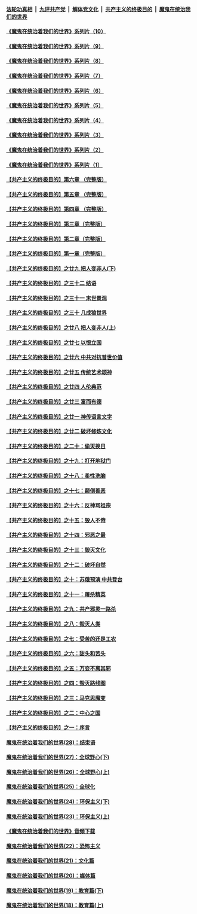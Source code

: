 ####  [法轮功真相](../../../../basic/blob/master/README.md?t=09031731) &nbsp;|&nbsp; [九评共产党](../../../../9ping.md/blob/master/README.md?t=09031731) &nbsp;|&nbsp; [解体党文化](../../../../jtdwh.md/blob/master/README.md?t=09031731)  &nbsp;|&nbsp; [共产主义的终极目的](../../../../gczydzjmd.md/blob/master/README.md?t=09031731) &nbsp;|&nbsp; [魔鬼在统治我们的世界](../../../../mgztzwmdsj.md/blob/master/README.md?t=09031731) 

#### [《魔鬼在统治着我们的世界》系列片（10）](../pages/nsc422/n12292670.md?t=09031731) 

#### [《魔鬼在统治着我们的世界》系列片（9）](../pages/nsc422/n12290859.md?t=09031731) 

#### [《魔鬼在统治着我们的世界》系列片（8）](../pages/nsc422/n12287445.md?t=09031731) 

#### [《魔鬼在统治着我们的世界》系列片（7）](../pages/nsc422/n12283425.md?t=09031731) 

#### [《魔鬼在统治着我们的世界》系列片（6）](../pages/nsc422/n12282314.md?t=09031731) 

#### [《魔鬼在统治着我们的世界》系列片（5）](../pages/nsc422/n12281419.md?t=09031731) 

#### [《魔鬼在统治着我们的世界》系列片（4）](../pages/nsc422/n12274024.md?t=09031731) 

#### [《魔鬼在统治着我们的世界》系列片（3）](../pages/nsc422/n12271322.md?t=09031731) 

#### [《魔鬼在统治着我们的世界》系列片（2）](../pages/nsc422/n12269049.md?t=09031731) 

#### [《魔鬼在统治着我们的世界》系列片（1）](../pages/nsc422/n12267575.md?t=09031731) 

#### [【共产主义的终极目的】第六章 （完整版）](../pages/nsc422/n11428913.md?t=09031731) 

#### [【共产主义的终极目的】第五章 （完整版）](../pages/nsc422/n11428912.md?t=09031731) 

#### [【共产主义的终极目的】第四章 （完整版）](../pages/nsc422/n11428907.md?t=09031731) 

#### [【共产主义的终极目的】第三章（完整版）](../pages/nsc422/n11428848.md?t=09031731) 

#### [【共产主义的终极目的】第二章（完整版）](../pages/nsc422/n11428831.md?t=09031731) 

#### [【共产主义的终极目的】第一章（完整版）](../pages/nsc422/n11417651.md?t=09031731) 

#### [【共产主义的终极目的】之廿九 把人变非人(下)](../pages/nsc422/n11344140.md?t=09031731) 

#### [【共产主义的终极目的】之三十二 结语](../pages/nsc422/n11360535.md?t=09031731) 

#### [【共产主义的终极目的】之三十一 末世景观](../pages/nsc422/n11351129.md?t=09031731) 

#### [【共产主义的终极目的】之三十 几成狼世界](../pages/nsc422/n11348280.md?t=09031731) 

#### [【共产主义的终极目的】之廿八 把人变非人(上)](../pages/nsc422/n11340492.md?t=09031731) 

#### [【共产主义的终极目的】之廿七 以恨立国](../pages/nsc422/n11336944.md?t=09031731) 

#### [【共产主义的终极目的】之廿六 中共对抗普世价值](../pages/nsc422/n11324785.md?t=09031731) 

#### [【共产主义的终极目的】之廿五 传统艺术颂神](../pages/nsc422/n11296396.md?t=09031731) 

#### [【共产主义的终极目的】之廿四 人伦典范](../pages/nsc422/n11296397.md?t=09031731) 

#### [【共产主义的终极目的】之廿三 富而有德](../pages/nsc422/n11283598.md?t=09031731) 

#### [【共产主义的终极目的】之廿一 神传语言文字](../pages/nsc422/n11263265.md?t=09031731) 

#### [【共产主义的终极目的】之廿二 破坏修炼文化](../pages/nsc422/n11245728.md?t=09031731) 

#### [【共产主义的终极目的】之二十：偷天换日](../pages/nsc422/n11238846.md?t=09031731) 

#### [【共产主义的终极目的】之十九：打开地狱门](../pages/nsc422/n11206376.md?t=09031731) 

#### [【共产主义的终极目的】之十八：柔性洗脑](../pages/nsc422/n11199994.md?t=09031731) 

#### [【共产主义的终极目的】之十七：颠倒善恶](../pages/nsc422/n11179782.md?t=09031731) 

#### [【共产主义的终极目的】之十六：反神骂祖宗](../pages/nsc422/n11166798.md?t=09031731) 

#### [【共产主义的终极目的】之十五：毁人不倦](../pages/nsc422/n11166792.md?t=09031731) 

#### [【共产主义的终极目的】之十四：邪恶之最](../pages/nsc422/n11150249.md?t=09031731) 

#### [【共产主义的终极目的】之十三：毁灭文化](../pages/nsc422/n11135227.md?t=09031731) 

#### [【共产主义的终极目的】之十二：破坏自然](../pages/nsc422/n11135214.md?t=09031731) 

#### [【共产主义的终极目的】之十：苏俄预演 中共登台](../pages/nsc422/n11118424.md?t=09031731) 

#### [【共产主义的终极目的】之十一：屠杀精英](../pages/nsc422/n11118442.md?t=09031731) 

#### [【共产主义的终极目的】之九：共产邪灵一路杀](../pages/nsc422/n11114139.md?t=09031731) 

#### [【共产主义的终极目的】之八：毁灭人类](../pages/nsc422/n11108503.md?t=09031731) 

#### [【共产主义的终极目的】之七：受苦的还是工农](../pages/nsc422/n11101809.md?t=09031731) 

#### [【共产主义的终极目的】之六：甜头和苦头](../pages/nsc422/n11096971.md?t=09031731) 

#### [【共产主义的终极目的】之五：万变不离其邪](../pages/nsc422/n11091285.md?t=09031731) 

#### [【共产主义的终极目的】之四：毁灭路线图](../pages/nsc422/n11086284.md?t=09031731) 

#### [【共产主义的终极目的】之三：马克思魔变](../pages/nsc422/n11061941.md?t=09031731) 

#### [【共产主义的终极目的】之二：中心之国](../pages/nsc422/n11047728.md?t=09031731) 

#### [【共产主义的终极目的】之一：序言](../pages/nsc422/n11086077.md?t=09031731) 

#### [魔鬼在统治着我们的世界(28)：结束语](../pages/nsc422/n10936246.md?t=09031731) 

#### [魔鬼在统治着我们的世界(27)：全球野心(下)](../pages/nsc422/n10928319.md?t=09031731) 

#### [魔鬼在统治着我们的世界(26)：全球野心(上)](../pages/nsc422/n10900318.md?t=09031731) 

#### [魔鬼在统治着我们的世界(25)：全球化](../pages/nsc422/n10788205.md?t=09031731) 

#### [魔鬼在统治着我们的世界(24)：环保主义(下)](../pages/nsc422/n10695307.md?t=09031731) 

#### [魔鬼在统治着我们的世界(23)：环保主义(上)](../pages/nsc422/n10688613.md?t=09031731) 

#### [《魔鬼在统治着我们的世界》音频下载](../pages/nsc422/n10635553.md?t=09031731) 

#### [魔鬼在统治着我们的世界(22)：恐怖主义](../pages/nsc422/n10614727.md?t=09031731) 

#### [魔鬼在统治着我们的世界(21)：文化篇](../pages/nsc422/n10597706.md?t=09031731) 

#### [魔鬼在统治着我们的世界(20)：媒体篇](../pages/nsc422/n10586579.md?t=09031731) 

#### [魔鬼在统治着我们的世界(19)：教育篇(下)](../pages/nsc422/n10564808.md?t=09031731) 

#### [魔鬼在统治着我们的世界(18)：教育篇(上)](../pages/nsc422/n10526970.md?t=09031731) 

